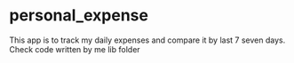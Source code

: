 # personal_expense
This app is to track my daily expenses and compare it by last 7 seven days.
Check code written by me lib folder
